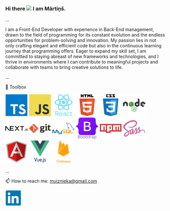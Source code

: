 ### Hi there <img src="https://raw.githubusercontent.com/MartinHeinz/MartinHeinz/master/wave.gif" width="30px"/> I am Mārtiņš.

...

I am a Front-End Developer with experience in Back-End management, drawn to the field of programming for its constant evolution and the endless opportunities for problem-solving and innovation. My passion lies in not only crafting elegant and efficient code but also in the continuous learning journey that programming offers. Eager to expand my skill set, I am committed to staying abreast of new frameworks and technologies, and I thrive in environments where I can contribute to meaningful projects and collaborate with teams to bring creative solutions to life.

...

🧰 Toolbox 

<img
  src="https://github.com/devicons/devicon/blob/master/icons/typescript/typescript-original.svg"
  alt="TS icon"
  width="70px"
  height="70px"
/>   <img
  src="https://github.com/devicons/devicon/blob/master/icons/javascript/javascript-original.svg"
  alt="JS icon"
  width="70px"
  height="70px"
/>   <img
  src="https://github.com/devicons/devicon/blob/master/icons/react/react-original-wordmark.svg"
  alt="React icon"
  width="70px"
  height="70px"
/>   <img
  src="https://github.com/devicons/devicon/blob/master/icons/html5/html5-original-wordmark.svg"
  alt="HTML icon"
  width="70px"
  height="70px"
/>   <img
  src="https://github.com/devicons/devicon/blob/master/icons/css3/css3-original-wordmark.svg"
  alt="CSS icon"
  width="70px"
  height="70px"
/>   <img
  src="https://github.com/devicons/devicon/blob/master/icons/nodejs/nodejs-original-wordmark.svg"
  alt="NodeJs icon"
  width="70px"
  height="70px"
/>   <img
  src="https://github.com/devicons/devicon/blob/master/icons/nextjs/nextjs-original-wordmark.svg"
  alt="Next.js icon"
  width="70px"
  height="70px"
/>   <img
  src="https://github.com/devicons/devicon/blob/master/icons/git/git-original-wordmark.svg"
  alt="Git icon"
  width="70px"
  height="70px"
/>   <img
  src="https://github.com/devicons/devicon/blob/master/icons/mysql/mysql-original-wordmark.svg"
  alt="MySql icon"
  width="70px"
  height="70px"
/>   <img
  src="https://github.com/devicons/devicon/blob/master/icons/bootstrap/bootstrap-original-wordmark.svg"
  alt="Bootsrap icon"
  width="70px"
  height="70px"
/>   <img
  src="https://github.com/devicons/devicon/blob/master/icons/npm/npm-original-wordmark.svg"
  alt="npm icon"
  width="70px"
  height="70px"
/>   <img
  src="https://github.com/devicons/devicon/blob/master/icons/sass/sass-original.svg"
  alt="npm icon"
  width="70px"
  height="70px"
/>   <img
  src="https://github.com/devicons/devicon/blob/master/icons/angularjs/angularjs-original.svg"
  alt="npm icon"
  width="70px"
  height="70px"
/>   <img
  src="https://github.com/devicons/devicon/blob/master/icons/vuejs/vuejs-original-wordmark.svg"
  alt="npm icon"
  width="70px"
  height="70px"
/>   <img
  src="https://github.com/devicons/devicon/blob/master/icons/firebase/firebase-plain-wordmark.svg"
  alt="npm icon"
  width="70px"
  height="70px"
/>



...

📫 How to reach me: muiznieka@gmail.com 


<a href="https://www.linkedin.com/in/muiznieksm/" target="_blank">
  <img
    src="https://github.com/devicons/devicon/blob/master/icons/linkedin/linkedin-original.svg"
    alt="LinkedIn Profile"
    width="50px"
    height="50px"
  />
</a>






<!--
**martinsmuiznieks2712/martinsmuiznieks2712** is a ✨ _special_ ✨ repository because its `README.md` (this file) appears on your GitHub profile.

Here are some ideas to get you started:

- 🔭 I’m currently working on ...
- 🌱 I’m currently learning ...
- 👯 I’m looking to collaborate on ...
- 🤔 I’m looking for help with ...
- 💬 Ask me about ...
- 📫 How to reach me: ...
- 😄 Pronouns: ...
- ⚡ Fun fact: ...
-->


